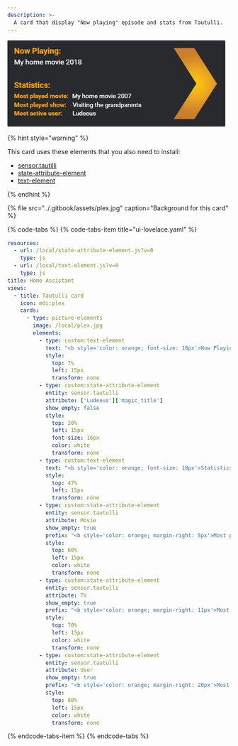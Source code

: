 ```yaml
---
description: >-
  A card that display "Now playing" episode and stats from Tautulli.
---
```


![](../.gitbook/assets/tautulli.png)

{% hint style="warning" %}

This card uses these elements that you also need to install:

* [sensor.tautilli](https://github.com/custom-components/sensor.tautulli)
* [state-attribute-element](https://github.com/custom-cards/state-attribute-element)
* [text-element](https://github.com/custom-cards/text-element)

{% endhint %}

{% file src="../.gitbook/assets/plex.jpg" caption="Background for this card" %}

{% code-tabs %}
{% code-tabs-item title="ui-lovelace.yaml" %}
```yaml
resources:
  - url: /local/state-attribute-element.js?v=0
    type: js
  - url: /local/text-element.js?v=0
    type: js
title: Home Assistant
views:
  - title: Tautulli card
    icon: mdi:plex
    cards:
      - type: picture-elements
        image: /local/plex.jpg
        elements:
          - type: custom:text-element
            text: "<b style='color: orange; font-size: 18px'>Now Playing: </b>"
            style:
              top: 7%
              left: 15px
              transform: none
          - type: custom:state-attribute-element
            entity: sensor.tautulli
            attribute: ['Ludeeus']['magic_title']
            show_empty: false
            style:
              top: 20%
              left: 15px
              font-size: 16px
              color: white
              transform: none
          - type: custom:text-element
            text: "<b style='color: orange; font-size: 18px'>Statistics: </b>"
            style:
              top: 47%
              left: 15px
              transform: none
          - type: custom:state-attribute-element
            entity: sensor.tautulli
            attribute: Movie
            show_empty: true
            prefix: "<b style='color: orange; margin-right: 5px'>Most played movie: </b>"
            style:
              top: 60%
              left: 15px
              color: white
              transform: none
          - type: custom:state-attribute-element
            entity: sensor.tautulli
            attribute: TV
            show_empty: true
            prefix: "<b style='color: orange; margin-right: 11px'>Most played show: </b>"
            style:
              top: 70%
              left: 15px
              color: white
              transform: none
          - type: custom:state-attribute-element
            entity: sensor.tautulli
            attribute: User
            show_empty: true
            prefix: "<b style='color: orange; margin-right: 20px'>Most active user: </b>"
            style:
              top: 80%
              left: 15px
              color: white
              transform: none
```
{% endcode-tabs-item %}
{% endcode-tabs %}

